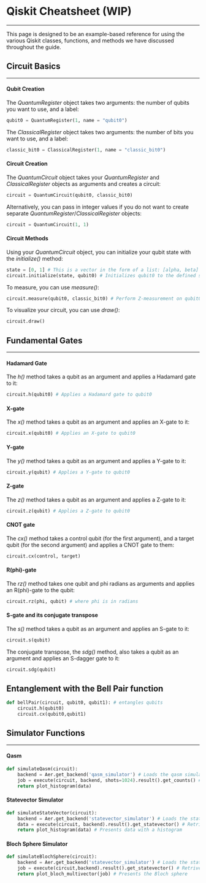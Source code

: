 # Qiskit Cheatsheet (WIP)
---
This page is designed to be an example-based reference for using the various Qiskit classes, functions, and methods we have discussed throughout the guide.

## Circuit Basics
---
#### Qubit Creation

The *QuantumRegister* object takes two arguments: the number of qubits you want to use, and a label:

```python
qubit0 = QuantumRegister(1, name = "qubit0")
```

The *ClassicalRegister* object takes two arguments: the number of bits you want to use, and a label:

```python
classic_bit0 = ClassicalRegister(1, name = "classic_bit0")
```

#### Circuit Creation

The *QuantumCircuit* object takes your *QuantumRegister* and *ClassicalRegister* objects as arguments and creates a circuit:

```python
circuit = QuantumCircuit(qubit0, classic_bit0)
```

Alternatively, you can pass in integer values if you do not want to create separate *QuantumRegister*/*ClassicalRegister* objects:

```python
circuit = QuantumCircuit(1, 1)
```

#### Circuit Methods

Using your *QuantumCircuit* object, you can initialize your qubit state with the *initialize()* method:

```python
state = [0, 1] # This is a vector in the form of a list: [alpha, beta]
circuit.initialize(state, qubit0) # Initializes qubit0 to the defined state
```

To measure, you can use *measure()*:

```python
circuit.measure(qubit0, classic_bit0) # Perform Z-measurement on qubit0
```

To visualize your circuit, you can use *draw()*:

```python
circuit.draw()
```

## Fundamental Gates
---
#### Hadamard Gate

The *h()* method takes a qubit as an argument and applies a Hadamard gate to it:

```python
circuit.h(qubit0) # Applies a Hadamard gate to qubit0
```

#### X-gate

The *x()* method takes a qubit as an argument and applies an X-gate to it:

```python
circuit.x(qubit0) # Applies an X-gate to qubit0
```

#### Y-gate

The *y()* method takes a qubit as an argument and applies a Y-gate to it:

```python
circuit.y(qubit) # Applies a Y-gate to qubit0
```

#### Z-gate

The *z()* method takes a qubit as an argument and applies a Z-gate to it:

```python
circuit.z(qubit) # Applies a Z-gate to qubit0
```

#### CNOT gate

The *cx()* method takes a control qubit (for the first argument), and a target qubit (for the second argument) and applies a CNOT gate to them:

```python
circuit.cx(control, target)
```

#### R(phi)-gate

The *rz()* method takes one qubit and phi radians as arguments and applies an R(phi)-gate to the qubit:

```python
circuit.rz(phi, qubit) # where phi is in radians
```

#### S-gate and its conjugate transpose

The *s()* method takes a qubit as an argument and applies an S-gate to it:

```python
circuit.s(qubit)
```

The conjugate transpose, the *sdg()* method, also takes a qubit as an argument and applies an S-dagger gate to it:

```python
circuit.sdg(qubit)
```

## Entanglement with the Bell Pair function

```python
def bellPair(circuit, qubit0, qubit1): # entangles qubits
    circuit.h(qubit0) 
    circuit.cx(qubit0,qubit1) 
```

## Simulator Functions
---
#### Qasm

```python
def simulateQasm(circuit):
    backend = Aer.get_backend('qasm_simulator') # Loads the qasm simulator
    job = execute(circuit, backend, shots=1024).result().get_counts() # Retrives results from simulation
    return plot_histogram(data)
```

#### Statevector Simulator

```python
def simulateStateVector(circuit):
    backend = Aer.get_backend('statevector_simulator') # Loads the statevector simulator
    data = execute(circuit, backend).result().get_statevector() # Retrives results and statevector from simulation
    return plot_histogram(data) # Presents data with a histogram
```

#### Bloch Sphere Simulator

```python
def simulateBlochSphere(circuit):
    backend = Aer.get_backend('statevector_simulator') # Loads the statevector simulator
    job = execute(circuit,backend).result().get_statevector() # Retrives results and statevector from simulation
    return plot_bloch_multivector(job) # Presents the Bloch sphere
```